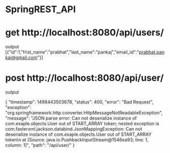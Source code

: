 # SpringREST_API

# get http://localhost:8080/api/users/

output [{"id":1,"frist_name":"prabhat","last_name":"pankaj","email_id":"prabhat.pankaj@gmail.com"}]

# post http://localhost:8080/api/user/

output 

{
    "timestamp": 1498443503678,
    "status": 400,
    "error": "Bad Request",
    "exception": "org.springframework.http.converter.HttpMessageNotReadableException",
    "message": "JSON parse error: Can not deserialize instance of com.exaple.objects.User out of START_ARRAY token; nested exception is com.fasterxml.jackson.databind.JsonMappingException: Can not deserialize instance of com.exaple.objects.User out of START_ARRAY token\n at [Source: java.io.PushbackInputStream@1546ea93; line: 1, column: 1]",
    "path": "/api/user/"
}


